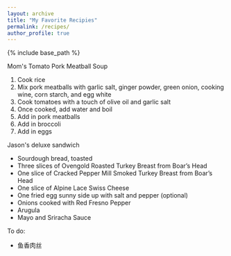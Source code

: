 ```yaml
---
layout: archive
title: "My Favorite Recipies"
permalink: /recipes/
author_profile: true
---
```


{% include base_path %}

Mom's Tomato Pork Meatball Soup
1. Cook rice
2. Mix pork meatballs with garlic salt, ginger powder, green onion, cooking wine, corn starch, and egg white
3. Cook tomatoes with a touch of olive oil and garlic salt
4. Once cooked, add water and boil
5. Add in pork meatballs
6. Add in broccoli
7. Add in eggs

Jason's deluxe sandwich
* Sourdough bread, toasted
* Three slices of Ovengold Roasted Turkey Breast from Boar’s Head
* One slice of Cracked Pepper Mill Smoked Turkey Breast from Boar’s Head
* One slice of Alpine Lace Swiss Cheese
* One fried egg sunny side up with salt and pepper (optional)
* Onions cooked with Red Fresno Pepper
* Arugula
* Mayo and Sriracha Sauce

To do:
* 鱼香肉丝

